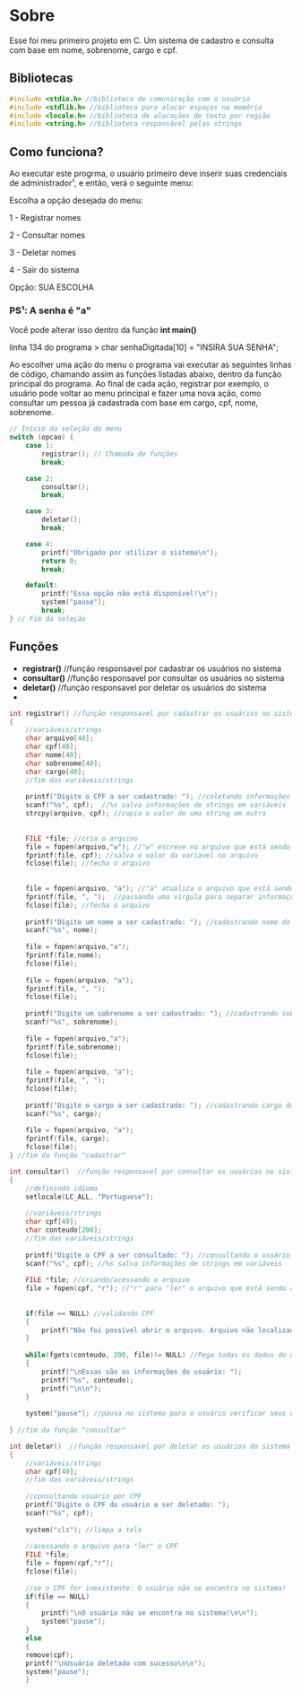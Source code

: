 # **Sobre**

Esse foi meu primeiro projeto em C.
Um sistema de cadastro e consulta com base em nome, sobrenome, cargo e cpf.

## **Bibliotecas**
```c
#include <stdio.h> //biblioteca de comunicação com o usuário
#include <stdlib.h> //biblioteca para alocar espaços na memória
#include <locale.h> //biblioteca de alocações de texto por região
#include <string.h> //biblioteca responsável pelas strings
```

## **Como funciona?**
Ao executar este progrma, o usuário primeiro deve inserir suas credenciais de administrador¹, e então, verá o seguinte menu:

Escolha a opção desejada do menu:

1 - Registrar nomes

2 - Consultar nomes

3 - Deletar nomes

4 - Sair do sistema

Opção: SUA ESCOLHA

### **PS¹: A senha é "a"**
Você pode alterar isso dentro da função **int main()**

linha 134 do programa > char senhaDigitada[10] = "INSIRA SUA SENHA";

Ao escolher uma ação do menu o programa vai executar as seguintes linhas de código,
chamando assim as funções listadas abaixo, dentro da função principal do programa.
Ao final de cada ação, registrar por exemplo, o usuário pode voltar ao menu principal e fazer uma nova ação, como consultar um pessoa já cadastrada com base em cargo, cpf, nome, sobrenome.

```c
// Início da seleção do menu
switch (opcao) {
    case 1:
        registrar(); // Chamada de funções
        break;

    case 2:
        consultar();
        break;

    case 3:
        deletar();
        break;

    case 4:
        printf("Obrigado por utilizar o sistema\n");
        return 0;
        break;

    default:
        printf("Essa opção não está disponível!\n");
        system("pause");
        break;
} // Fim da seleção
```
## **Funções**
- **registrar()** //função responsavel por cadastrar os usuários no sistema
- **consultar()** //função responsavel por consultar os usuários no sistema
- **deletar()**   //função responsavel por deletar os usuários do sistema
- 
```c
int registrar() //função responsavel por cadastrar os usuários no sistema 
{	
	//variáveis/strings
	char arquivo[40];
	char cpf[40];
	char nome[40];
	char sobrenome[40];
	char cargo[40];
	//fim das variáveis/strings
	
	printf("Digite o CPF a ser cadastrado: "); //coletando informações do usuário
	scanf("%s", cpf);  //%s salva informações de strings em variáveis 
	strcpy(arquivo, cpf); //copia o valor de uma string em outra
	
	
	FILE *file; //cria o arquivo
	file = fopen(arquivo,"w"); //"w" escreve no arquivo que está sendo criado e acessado
	fprintf(file, cpf); //salva o valor da variavel no arquivo
	fclose(file); //fecha o arquivo
	 
	
	file = fopen(arquivo, "a"); //"a" atualiza o arquivo que está sendo acessado
	fprintf(file, ", ");  //passando uma vírgula para separar informações do usuário
	fclose(file); //fecha o arquivo
	
	printf("Digite um nome a ser cadastrado: "); //cadastrando nome do usuário
	scanf("%s", nome);
	
	file = fopen(arquivo,"a");
	fprintf(file,nome);
	fclose(file);
	
	file = fopen(arquivo, "a");
	fprintf(file, ", ");
	fclose(file);
	
	printf("Digite um sobrenome a ser cadastrado: "); //cadastrando sobrenome do usuário
	scanf("%s", sobrenome);
	
	file = fopen(arquivo,"a");
	fprintf(file,sobrenome);
	fclose(file);
	
	file = fopen(arquivo, "a");
	fprintf(file, ", ");
	fclose(file);
	
	printf("Digite o cargo a ser cadastrado: "); //cadastrando cargo do usuário
	scanf("%s", cargo);
	
	file = fopen(arquivo, "a");
	fprintf(file, cargo);
	fclose(file);	
} //fim da função "cadastrar"

int consultar()  //função responsavel por consultar os usuários no sistema
{	
	//definindo idioma
	setlocale(LC_ALL, "Portuguese"); 
	
	//variáveis/strings
	char cpf[40];
	char conteudo[200];
	//fim das variáveis/strings
	
	printf("Digite o CPF a ser consultado: "); //consultando o usuário por CPF
	scanf("%s", cpf); //%s salva informações de strings em variáveis 
	
	FILE *file; //criando/acessando o arquivo
	file = fopen(cpf, "r"); //"r" para "ler" o arquivo que está sendo acessado
	
	
	if(file == NULL) //validando CPF
	{
		printf("Não foi possível abrir o arquivo. Arquivo não localizado ");
	}
	
	while(fgets(conteudo, 200, file)!= NULL) //Pega todas os dados do usuário com base em seu CPF
	{
		printf("\nEssas são as informações do usuário: ");
		printf("%s", conteudo);
		printf("\n\n");	
	}
	
	system("pause"); //pausa no sistema para o usuário verificar seus dados
	
} //fim da função "consultar"

int deletar()  //função responsavel por deletar os usuários do sistema
{	
	//variáveis/strings
	char cpf[40];
	//fim das variáveis/strings
	
	//consultando usuário por CPF
	printf("Digite o CPF do usuário a ser deletado: ");
	scanf("%s", cpf);
	
	system("cls"); //limpa a tela
	
	//acessando o arquivo para "ler" o CPF
	FILE *file;
	file = fopen(cpf,"r");
	fclose(file);
	
	//se o CPF for inexistente: O usuário não se encontra no sistema!
	if(file == NULL)
	{
		printf("\nO usuário não se encontra no sistema!\n\n");
		system("pause");
	}
	else
	{
	remove(cpf);
	printf("\nUsuário deletado com sucesso\n\n");
	system("pause");
	}
```

